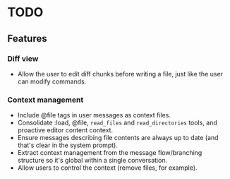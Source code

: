 # TODO

## Features

### Diff view

-   Allow the user to edit diff chunks before writing a file, just like the user can modify commands.

### Context management

-   Include @file tags in user messages as context files.
-   Consolidate :load, @file, `read_files` and `read_directories` tools, and proactive editor content context.
-   Ensure messages describing file contents are always up to date (and that's clear in the system prompt).
-   Extract context management from the message flow/branching structure so it's global within a single conversation.
-   Allow users to control the context (remove files, for example).
